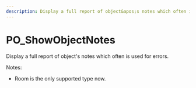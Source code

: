 ```yaml
---
description: Display a full report of object&apos;s notes which often is used for errors.
---
```


# PO_ShowObjectNotes

Display a full report of object&apos;s notes which often is used for errors. 

Notes:
- Room is the only supported type now.

